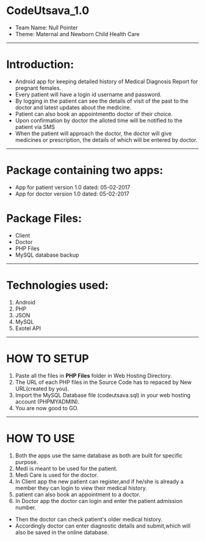 # CodeUtsava_1.0

* Team Name: Null Pointer
* Theme:  Maternal and Newborn Child Health Care

---
# Introduction:
* Android app for keeping detailed history of Medical Diagnosis Report for pregnant females.
* Every patient will have a login id username and password.
* By logging in the patient can see the details of visit of the past to the doctor and latest updates about the medicine.
* Patient can also book an appointmentto doctor of their choice.
* Upon confirmation by doctor the alloted time will be notified to the patient via SMS
* When the patient will approach the doctor, the doctor will give medicines or prescription, the details of which will be entered by doctor.

---
# Package containing two apps:
* App for patient version 1.0 dated: 05-02-2017
* App for doctor version 1.0 dated: 05-02-2017

# Package Files:
* Client
* Doctor
* PHP Files
* MySQL database backup

---
# Technologies used:
1. Android
2. PHP
3. JSON
4. MySQL
5. Exotel API

---
# HOW TO SETUP
1. Paste all the files in **PHP Files** folder in Web Hosting Directory.
2. The URL of each PHP files in the Source Code has to repaced by New URL(created by you).
3. Import the MySQL Database file (codeutsava.sql) in your web hosting account (PHPMYADMIN).
4. You are now good to GO.

---
# HOW TO USE
1. Both the apps use the same database as both are built for specific purpose.
2. Medi is meant to be used for the patient.
3. Medi Care is used for the doctor.
4. In Client app the new patient can register,and if he/she is already a member they can login to view their medical history.
5. patient can also book an appointment to a doctor.
6. In Doctor app the doctor can login and enter the patient admission number.
 * Then the doctor can check patient's older medical history.
 * Accordingly doctor can enter diagnostic details and submit,which will also be saved in the online database.
